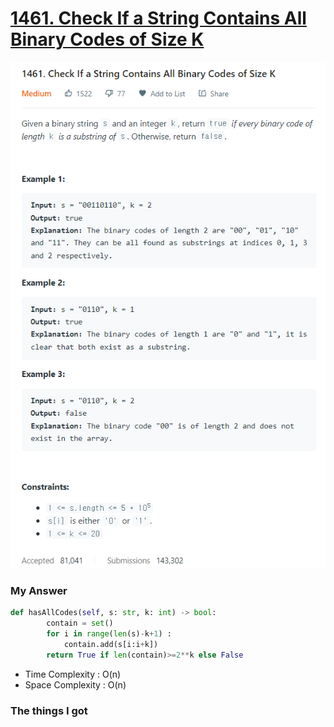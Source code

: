 # [1461. Check If a String Contains All Binary Codes of Size K](https://leetcode.com/problems/check-if-a-string-contains-all-binary-codes-of-size-k/)

![image](Problem.png)



### My Answer

```python
def hasAllCodes(self, s: str, k: int) -> bool:
        contain = set()
        for i in range(len(s)-k+1) : 
            contain.add(s[i:i+k])
        return True if len(contain)>=2**k else False
```

* Time Complexity : O(n)
* Space Complexity : O(n)



### The things I got
